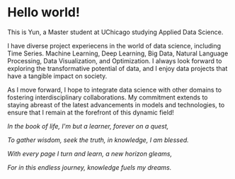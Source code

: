 

# Hello world!

This is Yun, a Master student at UChicago studying Applied Data Science. 

I have diverse project experiecens in the world of data science, including Time Series. Machine Learning, Deep Learning, Big Data, Natural Language Processing, Data Visualization, and Optimization. I always look forward to exploring the transformative potential of data, and I enjoy data projects that have a tangible impact on society. 

As I move forward, I hope to integrate data science with other domains to fostering interdisciplinary collaborations. My commitment extends to staying abreast of the latest advancements in models and technologies, to ensure that I remain at the forefront of this dynamic field!

*In the book of life, I'm but a learner, forever on a quest,*

*To gather wisdom, seek the truth, in knowledge, I am blessed.*

*With every page I turn and learn, a new horizon gleams,*

*For in this endless journey, knowledge fuels my dreams.*
